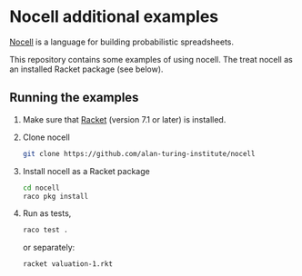 # Nocell additional examples

[Nocell](https://github.com/alan-turing-institute/nocell) is a
language for building probabilistic spreadsheets.

This repository contains some examples of using nocell.  The treat
nocell as an installed Racket package (see below).

## Running the examples

1. Make sure that [Racket](https://racket-lang.org/) (version 7.1 or
   later) is installed.
   
1. Clone nocell
   ```sh
   git clone https://github.com/alan-turing-institute/nocell
   ```
   
1. Install nocell as a Racket package
   ```sh
   cd nocell
   raco pkg install
   ```

1. Run as tests,
   ```sh
   raco test .
   ```
   or separately:
   ```sh
   racket valuation-1.rkt
   ```

